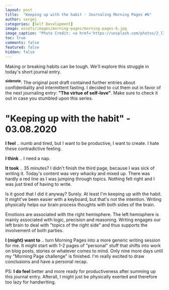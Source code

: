 ```yaml
---
layout: post
title:  "Keeping up with the habit - Journaling Morning Pages #6"
author: sergej
categories: [Self Development]
image: assets/images/morning-pages/morning-pages-6.jpg
image_caption: "Photo Credit: <a href='https://unsplash.com/photos/2_l3lUpn4vE' target='_blank'>Behnam Norouzi</a>"
toc: true
comments: false
featured: false
hidden: false
---
```


Making or breaking habits can be tough.
We'll explore this struggle in today's short journal entry.

<sup>**sidenote**</sup>:
The original post draft contained further entries about confidentiality and intermittent fasting.
I decided to cut them out in favor of the next journaling entry: **"The virtue of self-love"**.
Make sure to check it out in case you stumbled upon this series.

# "Keeping up with the habit" - 03.08.2020
**I feel** .. numb and tired, but I want to be productive, I want to create.
I hate these contradictive feeling.

**I think** .. I need a nap.

**It took** .. 35 minutes? I didn't finish the third page, because I was sick of writing it.
Today's content was very whacky and mixed up.
There was hardly a red line as I was jumping through topics.
Nothing felt right and I was just tired of having to write.

Is it good that I did it anyway?
Surely.
At least I'm keeping up with the habit.
It might've been easier with a keyboard, but that's not the intention.
Writing physically helps our brain process thoughts with both sides of the brain.

Emotions are associated with the right hemisphere.
The left hemisphere is mainly associated with logic, precision and reasoning.
Writing engages our left brain to deal with "topics of the right side" and thus supports the involvement of both parties.

**I (might) want to** .. turn Morning Pages into a more generic writing session for me.
It might start with 1-2 pages of "personal" stuff that shifts into work on blog posts, stories or whatever comes to mind.
Only nine more days until my "Morning Page challenge" is finished.
I'm really excited to draw conclusions and have a personal recap.

PS: **I do feel** better and more ready for productiveness after summing up this journal entry.
Afterall, I might just be physically exerted and therefore too lazy for handwriting.